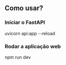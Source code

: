 ## Como usar?

### Iniciar o FastAPI
uvicorn api:app --reload

### Rodar a aplicação web
npm run dev